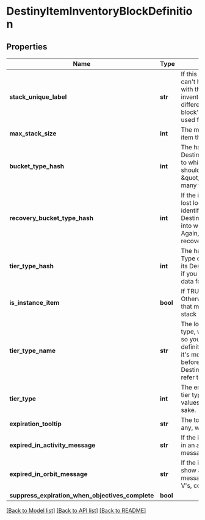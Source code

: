 # DestinyItemInventoryBlockDefinition

## Properties
Name | Type | Description | Notes
------------ | ------------- | ------------- | -------------
**stack_unique_label** | **str** | If this string is populated, you can&#39;t have more than one stack with this label in a given inventory. Note that this is different from the equipping block&#39;s unique label, which is used for equipping uniqueness. | [optional] 
**max_stack_size** | **int** | The maximum quantity of this item that can exist in a stack. | [optional] 
**bucket_type_hash** | **int** | The hash identifier for the DestinyInventoryBucketDefinition to which this item belongs. I should have named this \&quot;bucketHash\&quot;, but too many things refer to it now. Sigh. | [optional] 
**recovery_bucket_type_hash** | **int** | If the item is picked up by the lost loot queue, this is the hash identifier for the DestinyInventoryBucketDefinition into which it will be placed. Again, I should have named this recoveryBucketHash instead. | [optional] 
**tier_type_hash** | **int** | The hash identifier for the Tier Type of the item, use to look up its DestinyItemTierTypeDefinition if you need to show localized data for the item&#39;s tier. | [optional] 
**is_instance_item** | **bool** | If TRUE, this item is instanced. Otherwise, it is a generic item that merely has a quantity in a stack (like Glimmer). | [optional] 
**tier_type_name** | **str** | The localized name of the tier type, which is a useful shortcut so you don&#39;t have to look up the definition every time. However, it&#39;s mostly a holdover from days before we had a DestinyItemTierTypeDefinition to refer to. | [optional] 
**tier_type** | **int** | The enumeration matching the tier type of the item to known values, again for convenience sake. | [optional] 
**expiration_tooltip** | **str** | The tooltip message to show, if any, when the item expires. | [optional] 
**expired_in_activity_message** | **str** | If the item expires while playing in an activity, we show a different message. | [optional] 
**expired_in_orbit_message** | **str** | If the item expires in orbit, we show a... more different message. (\&quot;Consummate V&#39;s, consummate!\&quot;) | [optional] 
**suppress_expiration_when_objectives_complete** | **bool** |  | [optional] 

[[Back to Model list]](../README.md#documentation-for-models) [[Back to API list]](../README.md#documentation-for-api-endpoints) [[Back to README]](../README.md)


